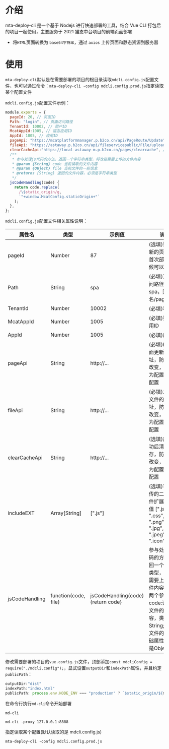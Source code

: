 # 介绍

mta-deploy-cli 是一个基于 Nodejs 进行快速部署的工具，结合 Vue CLI 打包后的项目一起使用，主要服务于 2021 猫态中台项目的前端页面部署

- 将`HTML`页面转换为 `base64字符串`，通过 `axios` 上传页面和静态资源到服务器


# 使用

`mta-deploy-cli`默认是在需要部署的项目的根目录读取`mdcli.config.js`配置文件，也可以通过命令：`mta-deploy-cli -config mdcli.config.prod.js`指定读取某个配置文件

`mdcli.config.js`配置文件示例：
```js
module.exports = {
  pageId: 20, // 页面ID
  Path: "login", // 页面访问路径
  TenantId: 10002, // 租户ID
  McatAppId:1005, // 猫态应用ID
  AppId: 1005, // 应用ID
  pageApi: "https://mcatplatformmanager.p.b2co.cn/api/PageRoute/Update", // 上传html页面的接口
  fileApi: "https://astaway.p.b2co.cn/api/fileservicepublic/File/upload", // 上传静态资源的接口
  clearCacheApi:"https://local-astaway-m.p.b2co.cn/pages/clearcache", // 清理缓存接口
  /**
   * 参与处理js代码的方法，返回一个字符串类型，将改变需要上传的文件内容
   * @param {String} code 当前读取的文件内容
   * @param {Object} file 当前文件的一些信息
   * @returns {String} 返回的文件内容，必须是字符串类型
   */
  jsCodeHandling(code) {
    return code.replace(
      /\$static_origin/g,
      `"+window.McatConfig.staticOrigin+"`
    );
  },
};

```

`mdcli.config.js`配置文件相关属性说明：

|属性名|类型|示例值|说明|
|  ----  | ----  | ---- | --- |
|pageId|Number|87|(选填)需要更新的页面ID，首次部署的时候可以为空|
|Path|String|spa|(必填)页面访问路径，例如spa，则是 域名/pages/spa |
|TenantId|Number|10002|(必填)租户ID|
|McatAppId|Number|1005|(必填)猫态应用ID|
|AppId|Number|1005|(必填)应用ID|
|pageApi|String|http://...|(必填)html页面更新的地址，防止经常改变，所以作为配置在外部配置|
|fileApi|String|http://...|(必填)二进制文件的上传地址，防止经常改变，所以作为配置在外部配置|
|clearCacheApi|String|http://...|(选填)部署成功后清理缓存，防止经常改变，所以作为配置在外部配置|
|includeEXT|Array[String]|[".js"]|(选填)可以上传的二进制文件扩展名,默认值 [".js", ".css", ".gif", ".png", ".jpg", ".jpeg", ".icon"]|
|jsCodeHandling|function(code, file)|jsCodeHandling(code){return code}|参与处理js代码的方法，返回一个字符串类型，将改变需要上传的文件内容。拥有两个参数，code:读取的文件的文本内容，类型String;file:该文件的一些基础属性，类型是Object|


修改需要部署的项目的`vue.config.js`文件，顶部添加`const mdcliConfig = require("./mdcli.config");`，显式设置`outputDir`和`indexPath`属性，并且约定`publicPath`：
```js
outputDir:"dist"
indexPath:"index.html"
publicPath: process.env.NODE_ENV === "production" ? `$static_origin/${mdcliConfig.Path}` : "./",
```

在命令行执行`md-cli`命令开始部署
```
md-cli
```
```
md-cli -proxy 127.0.0.1:8888
```

指定读取某个配置(默认读取的是 mdcli.config.js)
```
mta-deploy-cli -config mdcli.config.prod.js
```